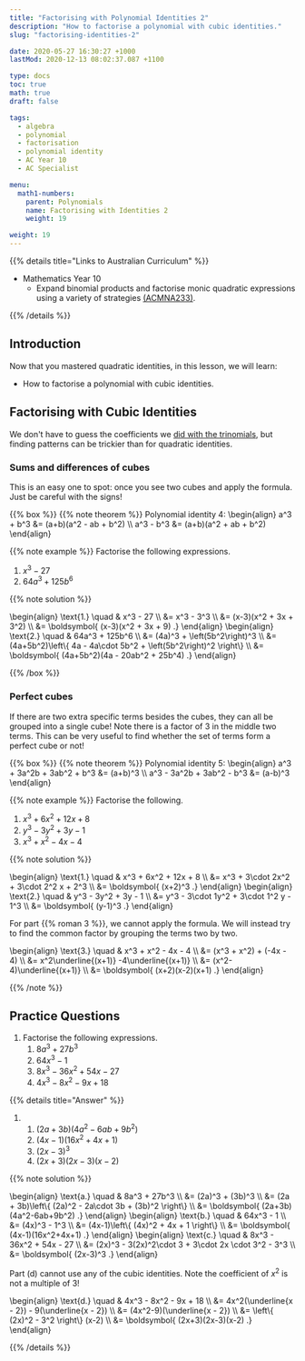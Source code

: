 ```yaml
---
title: "Factorising with Polynomial Identities 2"
description: "How to factorise a polynomial with cubic identities."
slug: "factorising-identities-2"

date: 2020-05-27 16:30:27 +1000
lastMod: 2020-12-13 08:02:37.087 +1100

type: docs
toc: true
math: true
draft: false

tags:
  - algebra
  - polynomial
  - factorisation
  - polynomial identity
  - AC Year 10
  - AC Specialist

menu:
  math1-numbers:
    parent: Polynomials
    name: Factorising with Identities 2
    weight: 19

weight: 19
---
```


{{% details title="Links to Australian Curriculum" %}}

- Mathematics Year 10
  - Expand binomial products and factorise monic quadratic expressions using a variety of strategies [(ACMNA233)](https://www.australiancurriculum.edu.au/f-10-curriculum/mathematics/?strand=Number+and+Algebra&year=11761&elaborations=true&cd=ACMNA233).

{{% /details %}}

## Introduction

Now that you mastered quadratic identities, in this lesson, we will learn:

- How to factorise a polynomial with cubic identities.

## Factorising with Cubic Identities

We don't have to guess the coefficients we [did with the trinomials](../factorising-identities-1/#quadratic-trinomials), but finding patterns can be trickier than for quadratic identities.

### Sums and differences of cubes

This is an easy one to spot: once you see two cubes and apply the formula. Just be careful with the signs!

{{% box %}}
{{% note theorem %}} Polynomial identity 4:
\begin{align}
a^3 + b^3 &= (a+b)(a^2 - ab + b^2) \\\\
a^3 - b^3 &= (a+b)(a^2 + ab + b^2)
\end{align}

{{% note example %}}
Factorise the following expressions.

1. $x^3 - 27$
2. $64a^3 + 125b^6$

{{% note solution %}}

\begin{align}
\text{1.} \quad & x^3 - 27 \\\\
&= x^3 - 3^3 \\\\
&= (x-3)(x^2 + 3x + 3^2) \\\\
&= \boldsymbol{ (x-3)(x^2 + 3x + 9) .}
\end{align}
\begin{align}
\text{2.} \quad & 64a^3 + 125b^6 \\\\
&= (4a)^3 + \left(5b^2\right)^3 \\\\
&= (4a+5b^2)\left\\{ 4a - 4a\cdot 5b^2 + \left(5b^2\right)^2 \right\\} \\\\
&= \boldsymbol{ (4a+5b^2)(4a - 20ab^2 + 25b^4) .}
\end{align}

{{% /box %}}

### Perfect cubes

If there are two extra specific terms besides the cubes, they can all be grouped into a single cube! Note there is a factor of $3$ in the middle two terms. This can be very useful to find whether the set of terms form a perfect cube or not!

{{% box %}}
{{% note theorem %}} Polynomial identity 5:
\begin{align}
a^3 + 3a^2b + 3ab^2 + b^3 &= (a+b)^3 \\\\
a^3 - 3a^2b + 3ab^2 - b^3 &= (a-b)^3
\end{align}

{{% note example %}}
Factorise the following.

1. $x^3 + 6x^2 + 12x + 8$
2. $y^3 - 3y^2 + 3y - 1$
3. $x^3 + x^2 - 4x - 4$

{{% note solution %}}

\begin{align}
\text{1.} \quad & x^3 + 6x^2 + 12x + 8 \\\\
&= x^3 + 3\cdot 2x^2 + 3\cdot 2^2 x + 2^3 \\\\
&= \boldsymbol{ (x+2)^3 .}
\end{align}
\begin{align}
\text{2.} \quad & y^3 - 3y^2 + 3y - 1 \\\\
&= y^3 - 3\cdot 1y^2 + 3\cdot 1^2 y - 1^3 \\\\
&= \boldsymbol{ (y-1)^3 .}
\end{align}

For part {{% roman 3 %}}, we cannot apply the formula. We will instead try to find the common factor by grouping the terms two by two.

\begin{align}
\text{3.} \quad & x^3 + x^2 - 4x - 4 \\\\
&= (x^3 + x^2) + (-4x - 4) \\\\
&= x^2\underline{(x+1)} -4\underline{(x+1)} \\\\
&= (x^2-4)\underline{(x+1)} \\\\
&= \boldsymbol{ (x+2)(x-2)(x+1) .}
\end{align}

{{% /note %}}

## Practice Questions

1. Factorise the following expressions.
    1. $8a^3 + 27b^3$
    2. $64x^3 - 1$
    3. $8x^3 - 36x^2 + 54x - 27$
    4. $4x^3 - 8x^2 - 9x + 18$

{{% details title="Answer" %}}

1.  
    1. $(2a+3b)(4a^2-6ab+9b^2)$
    2. $(4x-1)(16x^2+4x+1)$
    3. $(2x-3)^3$
    4. $(2x+3)(2x-3)(x-2)$

{{% note solution %}}

\begin{align}
\text{a.} \quad & 8a^3 + 27b^3 \\\\
&= (2a)^3 + (3b)^3 \\\\
&= (2a + 3b)\left\\{ (2a)^2 - 2a\cdot 3b + (3b)^2 \right\\} \\\\
&= \boldsymbol{ (2a+3b)(4a^2-6ab+9b^2) .}
\end{align}
\begin{align}
\text{b.} \quad & 64x^3 - 1 \\\\
&= (4x)^3 - 1^3 \\\\
&= (4x-1)\left\\{ (4x)^2 + 4x + 1 \right\\} \\\\
&= \boldsymbol{ (4x-1)(16x^2+4x+1) .}
\end{align}
\begin{align}
\text{c.} \quad & 8x^3 - 36x^2 + 54x - 27 \\\\
&= (2x)^3 - 3(2x)^2\cdot 3 + 3\cdot 2x \cdot 3^2 - 3^3 \\\\
&= \boldsymbol{ (2x-3)^3 .}
\end{align}

Part (d) cannot use any of the cubic identities. Note the coefficient of $x^2$ is not a multiple of $3$!

\begin{align}
\text{d.} \quad & 4x^3 - 8x^2 - 9x + 18 \\\\
&= 4x^2(\underline{x - 2}) - 9(\underline{x - 2}) \\\\
&= (4x^2-9)(\underline{x - 2}) \\\\
&= \left\\{ (2x)^2 - 3^2 \right\\} (x-2) \\\\
&= \boldsymbol{ (2x+3)(2x-3)(x-2) .}
\end{align}

{{% /details %}}
